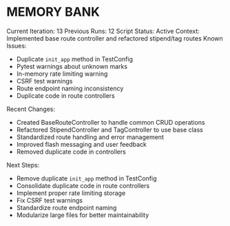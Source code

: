 # MEMORY BANK

Current Iteration: 13
Previous Runs: 12
Script Status: Active
Context: Implemented base route controller and refactored stipend/tag routes
Known Issues:
- Duplicate `init_app` method in TestConfig
- Pytest warnings about unknown marks
- In-memory rate limiting warning
- CSRF test warnings
- Route endpoint naming inconsistency
- Duplicate code in route controllers

Recent Changes:
- Created BaseRouteController to handle common CRUD operations
- Refactored StipendController and TagController to use base class
- Standardized route handling and error management
- Improved flash messaging and user feedback
- Removed duplicate code in controllers

Next Steps:
- Remove duplicate `init_app` method in TestConfig
- Consolidate duplicate code in route controllers
- Implement proper rate limiting storage
- Fix CSRF test warnings
- Standardize route endpoint naming
- Modularize large files for better maintainability
